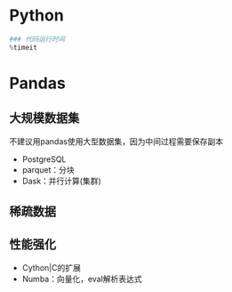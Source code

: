 # Python

```python
### 代码运行时间
%timeit

```





# Pandas

## 大规模数据集

不建议用pandas使用大型数据集，因为中间过程需要保存副本

- PostgreSQL
- parquet：分块
- Dask：并行计算(集群)



## 稀疏数据



## 性能强化

- Cython|C的扩展
- Numba：向量化，eval解析表达式
